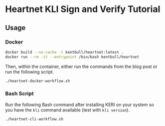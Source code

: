 # Heartnet KLI Sign and Verify Tutorial

## Usage

### Docker

```bash
docker build --no-cache -t kentbull/heartnet:latest .
docker run --rm -it --entrypoint /bin/bash kentbull/heartnet
```
Then, within the container, either run the commands from the blog post or run the following script.

```bash
./heartnet-docker-workflow.sh
```

### Bash Script
Run the following Bash command after installing KERI on your system so you have the `kli` command available (test with `kli version`).
```bash
./heartnet-cli-workflow.sh
```